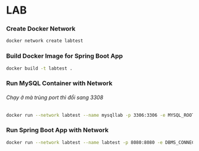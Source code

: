 # LAB

### Create Docker Network

```bash
docker network create labtest
```

### Build Docker Image for Spring Boot App

```bash
docker build -t labtest .
```

### Run MySQL Container with Network
###### Chạy ở mà trùng port thì đổi sang 3308

```bash
docker run --network labtest --name mysqllab -p 3306:3306 -e MYSQL_ROOT_PASSWORD=root -e MYSQL_DATABASE=labtest -d mysql:latest
```

### Run Spring Boot App with Network

```bash
docker run --network labtest --name labtest -p 8080:8080 -e DBMS_CONNECTION=jdbc:mysql://mysqllab:3306/labtest labtest:latest
```
